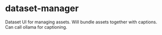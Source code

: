 # dataset-manager
Dataset UI for managing assets.  Will bundle assets together with captions.  Can call ollama for captioning.
